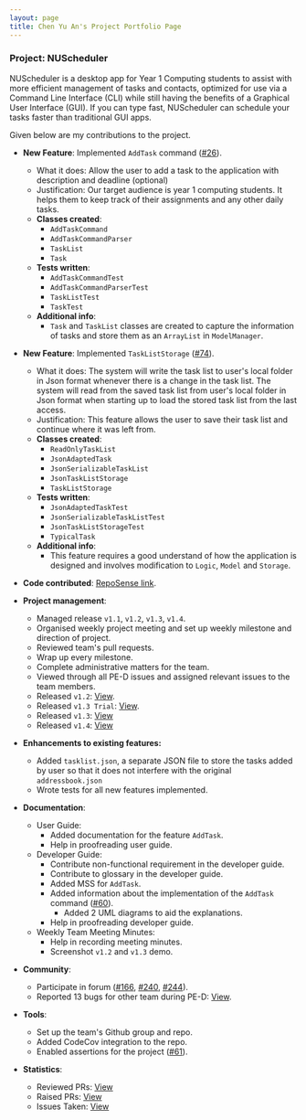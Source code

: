```yaml
---
layout: page
title: Chen Yu An's Project Portfolio Page
---
```

### Project: NUScheduler
NUScheduler is a desktop app for Year 1 Computing students to assist with more efficient management of tasks and contacts,
optimized for use via a Command Line Interface (CLI) while still having the benefits of a Graphical User Interface (GUI).
If you can type fast, NUScheduler can schedule your tasks faster than traditional GUI apps.

Given below are my contributions to the project.

* **New Feature**: Implemented `AddTask` command ([#26](https://github.com/AY2122S2-CS2103-F11-4/tp/pull/26)).
  * What it does: Allow the user to add a task to the application with description and deadline (optional)
  * Justification: Our target audience is year 1 computing students. It helps them to keep track of their assignments
  and any other daily tasks.
  * **Classes created**:
    * `AddTaskCommand`
    * `AddTaskCommandParser`
    * `TaskList`
    * `Task`
  * **Tests written**:
    * `AddTaskCommandTest`
    * `AddTaskCommandParserTest`
    * `TaskListTest`
    * `TaskTest`
  * **Additional info**:
    * `Task` and `TaskList` classes are created to capture the information of tasks and store them as an `ArrayList` in
  `ModelManager`.

* **New Feature**: Implemented `TaskListStorage` ([#74](https://github.com/AY2122S2-CS2103-F11-4/tp/pull/74)).
  * What it does: The system will write the task list to user's local folder in Json format whenever there is a change
  in the task list. The system will read from the saved task list from user's local folder in Json format when starting up
  to load the stored task list from the last access.
  * Justification: This feature allows the user to save their task list and continue where it was left from.
  * **Classes created**:
    * `ReadOnlyTaskList`
    * `JsonAdaptedTask`
    * `JsonSerializableTaskList`
    * `JsonTaskListStorage`
    * `TaskListStorage`
  * **Tests written**:
    * `JsonAdaptedTaskTest`
    * `JsonSerializableTaskListTest`
    * `JsonTaskListStorageTest`
    * `TypicalTask`
  * **Additional info**:
    * This feature requires a good understand of how the application is designed and involves modification to
    `Logic`, `Model` and `Storage`.

* **Code contributed**: [RepoSense link](https://nus-cs2103-ay2122s2.github.io/tp-dashboard/?search=putaojuice&sort=groupTitle&sortWithin=title&timeframe=commit&mergegroup=&groupSelect=groupByRepos&breakdown=true&checkedFileTypes=docs~functional-code~test-code~other&since=2022-02-18&tabOpen=true&tabType=authorship&tabAuthor=putaojuice&tabRepo=AY2122S2-CS2103-F11-4%2Ftp%5Bmaster%5D&authorshipIsMergeGroup=false&authorshipFileTypes=docs~functional-code~test-code~other&authorshipIsBinaryFileTypeChecked=false).

* **Project management**:
  * Managed release `v1.1`, `v1.2`, `v1.3`, `v1.4`.
  * Organised weekly project meeting and set up weekly milestone and direction of project.
  * Reviewed team's pull requests.
  * Wrap up every milestone.
  * Complete administrative matters for the team.
  * Viewed through all PE-D issues and assigned relevant issues to the team members.
  * Released `v1.2`: [View](https://github.com/AY2122S2-CS2103-F11-4/tp/releases/tag/v1.2).
  * Released `v1.3 Trial`: [View](https://github.com/AY2122S2-CS2103-F11-4/tp/releases/tag/v1.3.trial).
  * Released `v1.3`: [View](https://github.com/AY2122S2-CS2103-F11-4/tp/releases/tag/v1.3)
  * Released `v1.4`: [View](https://github.com/AY2122S2-CS2103-F11-4/tp/releases/tag/v1.4)

* **Enhancements to existing features:**
  * Added `tasklist.json`, a separate JSON file to store the tasks added by user so that it does not interfere with
  the original `addressbook.json`
  * Wrote tests for all new features implemented.

* **Documentation**:
  * User Guide:
    * Added documentation for the feature `AddTask`.
    * Help in proofreading user guide.
  * Developer Guide:
    * Contribute non-functional requirement in the developer guide.
    * Contribute to glossary in the developer guide.
    * Added MSS for `AddTask`.
    * Added information about the implementation of the `AddTask` command ([#60](https://github.com/AY2122S2-CS2103-F11-4/tp/pull/60)).
      * Added 2 UML diagrams to aid the explanations.
    * Help in proofreading developer guide.
  * Weekly Team Meeting Minutes:
    * Help in recording meeting minutes.
    * Screenshot `v1.2` and `v1.3` demo.

* **Community**:
  * Participate in forum ([#166](https://github.com/nus-cs2103-AY2122S2/forum/issues/166), [#240](https://github.com/nus-cs2103-AY2122S2/forum/issues/240), [#244](https://github.com/nus-cs2103-AY2122S2/forum/issues/244)).
  * Reported 13 bugs for other team during PE-D: [View](https://github.com/putaojuice/ped/issues).

* **Tools**:
  * Set up the team's Github group and repo.
  * Added CodeCov integration to the repo.
  * Enabled assertions for the project ([#61](https://github.com/AY2122S2-CS2103-F11-4/tp/pull/61)).

* **Statistics**:
  * Reviewed PRs: [View](https://github.com/AY2122S2-CS2103-F11-4/tp/pulls?q=is%3Apr+is%3Aclosed+reviewed-by%3Aputaojuice)
  * Raised PRs: [View](https://github.com/AY2122S2-CS2103-F11-4/tp/pulls?q=is%3Apr+is%3Aclosed+author%3Aputaojuice)
  * Issues Taken: [View](https://github.com/AY2122S2-CS2103-F11-4/tp/issues?q=is%3Aissue+is%3Aclosed+assignee%3Aputaojuice)

